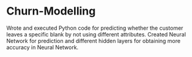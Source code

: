 # Churn-Modelling
Wrote and executed Python code for predicting whether the customer leaves a specific blank by not using different attributes.
Created Neural Network for prediction and different hidden layers for obtaining more accuracy in Neural Network.
